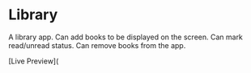 # Library

A library app. 
Can add books to be displayed on the screen.
Can mark read/unread status.
Can remove books from the app.

[Live Preview](
